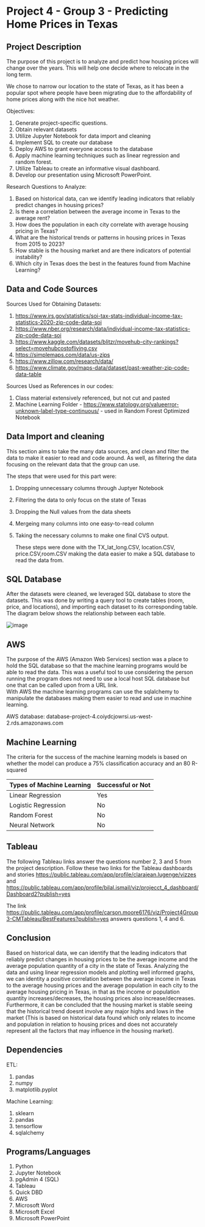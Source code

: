 # Project 4 - Group 3 - Predicting Home Prices in Texas

## Project Description
The purpose of this project is to analyze and predict how housing prices will change over the years. This will help one decide where to relocate in the long term. 

We chose to narrow our location to the state of Texas, as it has been a popular spot where people have been migrating due to the affordability of home prices along with the nice hot weather.

Objectives:
1. Generate project-specific questions.
2. Obtain relevant datasets
3. Utilize Jupyter Notebook for data import and cleaning
4. Implement SQL to create our database
5. Deploy AWS to grant everyone access to the database
6. Apply machine learning techniques such as linear regression and random forest.
7. Utilize Tableau to create an informative visual dashboard.
8. Develop our presentation using Microsoft PowerPoint.

Research Questions to Analyze:
1. Based on historical data, can we identify leading indicators that reliably predict changes in housing prices?
2. Is there a correlation between the average income in Texas to the average rent?
3. How does the population in each city correlate with average housing pricing in Texas?
4. What are the historical trends or patterns in housing prices in Texas from 2015 to 2023?
5. How stable is the housing market and are there indicators of potential instability?
6. Which city in Texas does the best in the features found from Machine Learning?

## Data and Code Sources
Sources Used for Obtaining Datasets:
1. https://www.irs.gov/statistics/soi-tax-stats-individual-income-tax-statistics-2020-zip-code-data-soi
2. https://www.nber.org/research/data/individual-income-tax-statistics-zip-code-data-soi
3. https://www.kaggle.com/datasets/blitzr/movehub-city-rankings?select=movehubcostofliving.csv
4. https://simplemaps.com/data/us-zips
5. https://www.zillow.com/research/data/
6. https://www.climate.gov/maps-data/dataset/past-weather-zip-code-data-table

Sources Used as References in our codes:
1. Class material extensively referenced, but not cut and pasted
2. Machine Learning Folder - https://www.statology.org/valueerror-unknown-label-type-continuous/ - used in Random Forest Optimized Notebook
 
## Data Import and cleaning
This section aims to take the many data sources, and clean and filter the data to make it easier to read and code around. 
As well, as filtering the data focusing on the relevant data that the group can use.

The steps that were used for this part were:
1. Dropping unnecessary columns through Juptyer Notebook
2. Filtering the data to only focus on the state of Texas
3. Dropping the Null values from the data sheets
4. Mergeing many columns into one easy-to-read column
5. Taking the necessary columns to make one final CVS output.

   These steps were done with the TX_lat_long.CSV, location.CSV, price.CSV,room.CSV making the data easier to make a SQL database to read the data from. 


## SQL Database
After the datasets were cleaned, we leveraged SQL database to store the datasets. This was done by writing a query tool to create tables (room, price, and locations), and importing each dataset to its corresponding table. The diagram below shows the relationship between each table.

![image](https://github.com/gurpal-gill1022/project-4-group-3/assets/130923014/2159701e-b713-4604-8306-ee008e6ee7ba)

## AWS
The purpose of the AWS (Amazon Web Services) section was a place to hold the SQL database so that the machine learning programs would be able to read the data. 
This was a useful tool to use considering the person running the program does not need to use a local host SQL database but one that can be called upon from a URL link.  
With AWS the machine learning programs can use the sqlalchemy to manipulate the databases making them easier to read and use in machine learning.

AWS database:  database-project-4.coiydcjowrsi.us-west-2.rds.amazonaws.com

## Machine Learning
The criteria for the success of the machine learning models is based on whether the model can produce a 75% classification accuracy and an 80 R-squared

| Types of Machine Learning  | Successful or Not|
| -------------------------- | ------------- |
| Linear Regression          | Yes           |
| Logistic Regression        | No            |
| Random Forest              | No            |
| Neural Network             | No            |

## Tableau
The following Tableau links answer the questions number 2, 3 and 5 from the project description. Follow these two links for the Tableau dashboards and stories https://public.tableau.com/app/profile/clarajean.lugenge/vizzes and https://public.tableau.com/app/profile/bilal.ismail/viz/projecct_4_dashboard/Dashboard2?publish=yes 

The link https://public.tableau.com/app/profile/carson.moore6176/viz/Project4Group3-CMTableau/BestFeatures?publish=yes answers questions 1, 4 and 6.

## Conclusion
Based on historical data, we can identify that the leading indicators that reliably predict changes in housing prices to be the average income and the average population quantity of a city in the state of Texas. Analyzing the data and using linear regression models and plotting well informed graphs, we can identity a positive correlation between the average income in Texas to the average housing prices and the average population in each city to the average housing pricing in Texas, in that as the income or population quantity increases/decreases, the housing prices also increase/decreases. Furthermore, it can be concluded that the housing market is stable seeing that the historical trend doesnt involve any major highs and lows in the market (This is based on historical data found which only relates to income and population in relation to housing prices and does not accurately represent all the factors that may influence in the housing market).

## Dependencies
ETL:
1. pandas
2. numpy
3. matplotlib.pyplot

Machine Learning:
1. sklearn
2. pandas
3. tensorflow
4. sqlalchemy

## Programs/Languages
1. Python
2. Jupyter Notebook
3. pgAdmin 4 (SQL)
4. Tableau
5. Quick DBD
6. AWS
7. Microsoft Word
8. Microsoft Excel
9. Microsoft PowerPoint


